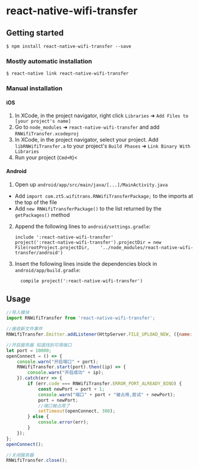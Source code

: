 
# react-native-wifi-transfer

## Getting started

`$ npm install react-native-wifi-transfer --save`

### Mostly automatic installation

`$ react-native link react-native-wifi-transfer`

### Manual installation


#### iOS

1. In XCode, in the project navigator, right click `Libraries` ➜ `Add Files to [your project's name]`
2. Go to `node_modules` ➜ `react-native-wifi-transfer` and add `RNWifiTransfer.xcodeproj`
3. In XCode, in the project navigator, select your project. Add `libRNWifiTransfer.a` to your project's `Build Phases` ➜ `Link Binary With Libraries`
4. Run your project (`Cmd+R`)<

#### Android

1. Open up `android/app/src/main/java/[...]/MainActivity.java`
  - Add `import com.zt5.wifitrans.RNWifiTransferPackage;` to the imports at the top of the file
  - Add `new RNWifiTransferPackage()` to the list returned by the `getPackages()` method
2. Append the following lines to `android/settings.gradle`:
  	```
  	include ':react-native-wifi-transfer'
  	project(':react-native-wifi-transfer').projectDir = new File(rootProject.projectDir, 	'../node_modules/react-native-wifi-transfer/android')
  	```
3. Insert the following lines inside the dependencies block in `android/app/build.gradle`:
  	```
      compile project(':react-native-wifi-transfer')
  	```


## Usage
```javascript
//导入模块
import RNWifiTransfer from 'react-native-wifi-transfer';

//接收新文件事件
RNWifiTransfer.Emitter.addListener(HttpServer.FILE_UPLOAD_NEW, ({name: string,path: string})=>{});

//开启服务器 知道找到可用端口
let port = 10000;
openConnect = () => {
    console.warn("开启端口" + port);
    RNWifiTransfer.start(port).then((ip) => {
        console.warn("开启成功" + ip);
    }).catch(err => {
        if (err.code === RNWifiTransfer.ERROR_PORT_ALREADY_BIND) {
            const newPort = port + 1;
            console.warn("端口" + port + "被占用,尝试" + newPort);
            port = newPort;
            //端口被占用了
            setTimeout(openConnect, 300);
        } else {
            console.error(err);
        }
    });
};
openConnect();

//关闭服务器
RNWifiTransfer.close();

```
  
